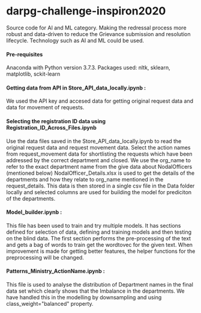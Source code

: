 # darpg-challenge-inspiron2020
Source code for AI and ML category. 
Making the redressal process more robust and data-driven to reduce the Grievance submission and resolution lifecycle. Technology such as AI and ML could be used.

#### Pre-requisites 
Anaconda with Python version 3.7.3.
Packages used:
                              nltk,
                              sklearn,
                              matplotlib, sckit-learn

#### Getting data from API in Store_API_data_locally.ipynb :
We used the API key and accesed data for getting original request data and data for movement of requests.

#### Selecting the registration ID data using Registration_ID_Across_Files.ipynb
Use the data files saved in the Store_API_data_locally.ipynb to read the original request data and request movement data.
Select the action names from request_movement data for shortlisting the requests which have been addressed by the correct department and closed. We use the org_name to refer to the exact department name from the give data about NodalOfficers (mentioned below)
NodalOfficer_Details.xlsx is used to get the details of the departments and how they relate to org_name mentioned in the request_details.
This data is then stored in a single csv file in the Data folder locally and selected columns are used for building the model for prediciton of the departments.

#### Model_builder.ipynb :
This file has been used to train and try multiple models. It has sections defined for selection of data, defining and training models and then testing on the blind data. The first section performs the pre-processing of the text and gets a bag of words to train get the wordtovec for the given text.
When improvement is made for getting better features, the helper functions for the preprocessing will be changed.

#### Patterns_Ministry_ActionName.ipynb :
This file is used to analyse the distribution of Department names in the final data set which clearly shows that the Imbalance in the departments. We have handled this in the modelling by downsampling and using class_weight="balanced" property.
